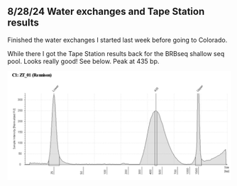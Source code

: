 ## 8/28/24 Water exchanges and Tape Station results

Finished the water exchanges I started last week before going to Colorado.

While there I got the Tape Station results back for the BRBseq shallow seq pool. Looks really good! See below. Peak at 435 bp.

![tapestation](/docs/assets/img/shallow_seq_tapestation.png)
